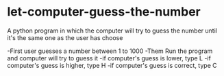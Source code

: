 # let-computer-guess-the-number
A python program in which the computer will try to guess the number until it's the same one as the user has choose

-First user guesses a number between 1 to 1000
-Them Run the program and computer will try to guess it
-if computer's guess is lower, type L
-if computer's guess is higher, type H
-if computer's guess is correct, type C
